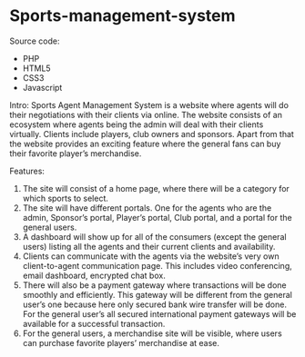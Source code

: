 # Sports-management-system
Source code:
* PHP
* HTML5
* CSS3
* Javascript

Intro:
Sports Agent Management System is a website where agents will do their negotiations with their clients via online. The website consists of an ecosystem where agents being the admin will deal with their clients virtually. Clients include players, club owners and sponsors. Apart from that the website provides an exciting feature where the general fans can buy their favorite player’s merchandise.

Features:
1. The site will consist of a home page, where there will be a category for which sports to select.
2. The site will have different portals. One for the agents who are the admin, Sponsor’s portal, Player’s portal, Club portal, and a portal for the general users. 
3. A dashboard will show up for all of the consumers (except the general users) listing all the agents and their current clients and availability. 
4. Clients can communicate with the agents via the website’s very own client-to-agent communication page. This includes video conferencing, email dashboard, encrypted chat box.
5. There will also be a payment gateway where transactions will be done smoothly and efficiently. This gateway will be different from the general user’s one because here only secured bank wire transfer will be done. For the general user’s all secured international payment gateways will be available for a successful transaction.
6. For the general users, a merchandise site will be visible, where users can purchase favorite players’ merchandise at ease.

